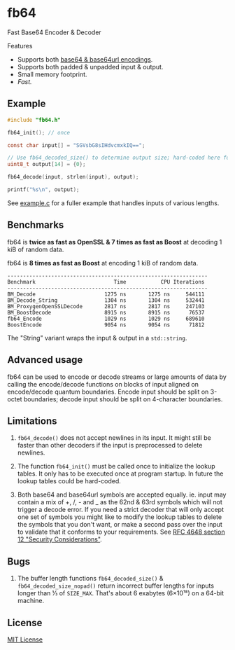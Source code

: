 # fb64

Fast Base64 Encoder & Decoder

Features
- Supports both [base64 & base64url encodings](https://tools.ietf.org/html/rfc4648).
- Supports both padded & unpadded input & output.
- Small memory footprint.
- *Fast.*

## Example

```c
#include "fb64.h"

fb64_init(); // once

const char input[] = "SGVsbG8sIHdvcmxkIQ==";

// Use fb64_decoded_size() to determine output size; hard-coded here for simplicity.
uint8_t output[14] = {0};

fb64_decode(input, strlen(input), output);

printf("%s\n", output);
```

See [example.c](example.c) for a fuller example that handles inputs of various lengths.

## Benchmarks

fb64 is **twice as fast as OpenSSL & 7 times as fast as Boost** at decoding
1 kiB of random data.

fb64 is **8 times as fast as Boost** at encoding 1 kiB of random data.

```
----------------------------------------------------------------
Benchmark                         Time           CPU Iterations
----------------------------------------------------------------
BM_Decode                      1275 ns       1275 ns     544111
BM_Decode_String               1304 ns       1304 ns     532441
BM_ProxygenOpenSSLDecode       2817 ns       2817 ns     247103
BM_BoostDecode                 8915 ns       8915 ns      76537
fb64_Encode                    1029 ns       1029 ns     689610
BoostEncode                    9054 ns       9054 ns      71812
```

The "String" variant wraps the input & output in a `std::string`.

## Advanced usage

fb64 can be used to encode or decode streams or large amounts of data by calling
the encode/decode functions on blocks of input aligned on encode/decode quantum
boundaries. Encode input should be split on 3-octet boundaries; decode input
should be split on 4-character boundaries.

## Limitations

1. `fb64_decode()` does not accept newlines in its input. It might still be faster
   than other decoders if the input is preprocessed to delete newlines.

2. The function `fb64_init()` must be called once to initialize the lookup
   tables. It only has to be executed once at program startup. In future the
   lookup tables could be hard-coded.

3. Both base64 and base64url symbols are accepted equally. ie. input may contain
   a mix of +, /, - and _ as the 62nd & 63rd symbols which will not trigger a
   decode error. If you need a strict decoder that will only accept one set of
   symbols you might like to modify the lookup tables to delete the symbols
   that you don't want, or make a second pass over the input to validate that
   it conforms to your requirements. See [RFC 4648 section 12 "Security
   Considerations"](https://tools.ietf.org/html/rfc4648#section-12).

## Bugs

1. The buffer length functions `fb64_decoded_size()` &
   `fb64_decoded_size_nopad()` return incorrect buffer lengths for inputs longer
   than ⅓ of `SIZE_MAX`. That's about 6 exabytes (6×10¹⁸) on a 64-bit machine.

## License

[MIT License](LICENSE)
